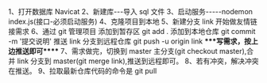 1、打开数据库 Navicat
2、新建库---导入 sql 文件
3、启动服务-----nodemon index.js(接口-必须启动服务)
4、克隆项目到本地
5、新建分支 link 开始做友情链接需求
6、通过 git 管理项目
添加到暂存区 git add .
添加到本地仓库 git commit -m '提交说明'
推送 link 分支到远程仓库 git push -u origin link
**\*\*\***写需求，按上边推送即可**\*\*\*\***
7、需求做完，切换到 master 主分支(git checkout master),合并 link 分支到 master(git merge link),推送到远程即可。
8、若有冲突，解决冲突在推送。
9、拉取最新仓库代码的命令是 git pull
